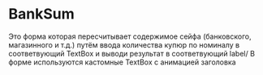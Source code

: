 # BankSum

Это форма которая пересчитывает содержимое сейфа (банковского, магазинного и т.д.) путём ввода количества купюр по номиналу в соответвующий TextBox и выводи результат в соответвующий label/
В форме используются кастомные TextBox с анимацией заголовка
